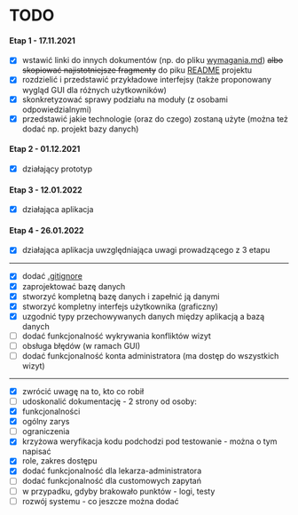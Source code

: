 # TODO

#### Etap 1 - 17.11.2021

- [x] wstawić linki do innych dokumentów (np. do pliku [wymagania.md](wymagania.md "docs/wymagania.md")) ~~albo skopiować najistotniejsze fragmenty~~ do piku [README](../README.md "README.md") projektu
- [x] rozdzielić i przedstawić przykładowe interfejsy (także proponowany wygląd GUI dla różnych użytkowników)
- [x] skonkretyzować sprawy podziału na moduły (z osobami odpowiedzialnymi)
- [x] przedstawić jakie technologie (oraz do czego) zostaną użyte (można też dodać np. projekt bazy danych)

#### Etap 2 - 01.12.2021

- [x] działający prototyp

#### Etap 3 - 12.01.2022

- [x] działająca aplikacja

#### Etap 4 - 26.01.2022

- [x] działająca aplikacja uwzględniająca uwagi prowadzącego z 3 etapu

---

- [x] dodać [.gitignore](../.gitignore ".gitignore")
- [x] zaprojektować bazę danych
- [x] stworzyć kompletną bazę danych i zapełnić ją danymi
- [x] stworzyć kompletny interfejs użytkownika (graficzny)
- [x] uzgodnić typy przechowywanych danych między aplikacją a bazą danych
- [ ] dodać funkcjonalność wykrywania konfliktów wizyt
- [ ] obsługa błędów (w ramach GUI)
- [ ] dodać funkcjonalność konta administratora (ma dostęp do wszystkich wizyt)

---

- [x] zwrócić uwagę na to, kto co robił
- [ ] udoskonalić dokumentację -  2 strony od osoby:
- [x] funkcjonalności
- [x] ogólny zarys
- [ ] ograniczenia
- [x] krzyżowa weryfikacja kodu podchodzi pod testowanie - można o tym napisać
- [x] role, zakres dostępu
- [x] dodać funkcjonalność dla lekarza-administratora
- [ ] dodać funkcjonalność dla customowych zapytań
- [ ] w przypadku, gdyby brakowało punktów - logi, testy
- [ ] rozwój systemu - co jeszcze można dodać
